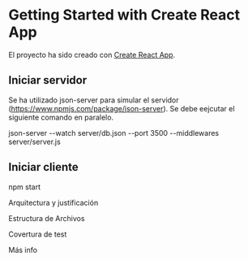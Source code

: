 # Getting Started with Create React App

El proyecto ha sido creado con [Create React App](https://github.com/facebook/create-react-app).

## Iniciar servidor

Se ha utilizado json-server para simular el servidor (https://www.npmjs.com/package/json-server).
Se debe eejcutar el siguiente comando en paralelo.

json-server --watch server/db.json --port 3500 --middlewares server/server.js

## Iniciar cliente

npm start

Arquitectura y justificación

Estructura de Archivos

Covertura de test

Más info
